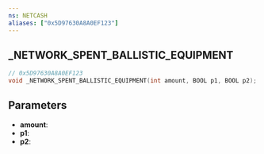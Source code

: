 ```yaml
---
ns: NETCASH
aliases: ["0x5D97630A8A0EF123"]
---
```

## _NETWORK_SPENT_BALLISTIC_EQUIPMENT

```c
// 0x5D97630A8A0EF123
void _NETWORK_SPENT_BALLISTIC_EQUIPMENT(int amount, BOOL p1, BOOL p2);
```

## Parameters
* **amount**:
* **p1**:
* **p2**:

